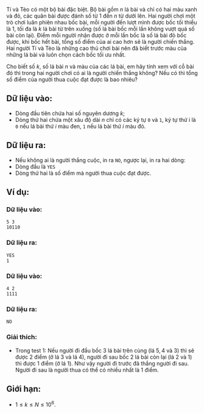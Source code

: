 Tí và Tèo có một bộ bài đặc biệt. Bộ bài gồm $n$ lá bài và chỉ có hai màu xanh và đỏ, các quân bài được đánh số từ $1$ đến $n$ từ dưới lên. Hai người chơi một trò chơi luân phiên nhau bốc bài, mỗi người đến lượt mình được bốc tối thiểu là $1$, tối đa là $k$ lá bài từ trên xuống (số lá bài bốc mỗi lần không vượt quá số bài còn lại). Điểm mỗi người nhận được ở mỗi lần bốc là số lá bài đỏ bốc được, khi bốc hết bài, tổng số điểm của ai cao hơn sẽ là người chiến thắng. Hai người Tí và Tèo là những cao thủ chơi bài nên đã biết trước màu của những lá bài và luôn chọn cách bốc tối ưu nhất.

Cho biết số $k$, số lá bài $n$ và màu của các lá bài, em hãy tính xem với cỗ bài đó thì trong hai người chơi có ai là người chiến thắng không? Nếu có thì tổng số điểm của người thua cuộc đạt được là bao nhiêu?

## Dữ liệu vào:
- Dòng đầu tiên chứa hai số nguyên dương $k$;
- Dòng thứ hai chứa một xâu độ dài $n$ chỉ có các ký tự `0` và `1`, ký tự thứ i là `0` nếu lá bài thứ $i$ màu đen, `1` nếu lá bài thứ $i$ màu đỏ.

## Dữ liệu ra:
- Nếu không ai là người thắng cuộc, in ra `NO`, ngược lại, in ra hai dòng:
- Dòng đầu là `YES`
- Dòng thứ hai là số điểm mà người thua cuộc đạt được.

## Ví dụ:
### Dữ liệu vào:
```
5 3
10110
```

### Dữ liệu ra:
```
YES
1
```

### Dữ liệu vào:
```
4 2
1111
```

### Dữ liệu ra:
```
NO
```

### Giải thích:
- Trong test $1$: Nếu người đi đầu bốc $3$ lá bài trên cùng (lá $5, 4$ và $3$) thì sẽ được $2$ điểm (ở lá $3$ và lá $4$), người đi sau bốc $2$ lá bài còn lại (lá $2$ và $1$) thì được $1$ điểm (ở lá $1$). Như vậy người đi trước đã thắng người đi sau. Người đi sau là người thua có thể có nhiều nhất là $1$ điểm.

## Giới hạn:
- $1 ≤ k ≤ N ≤ 10^6$.